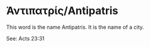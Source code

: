 # Ἀντιπατρίς/Antipatris

This word is the name Antipatris. It is the name of a city.

See: Acts 23:31
